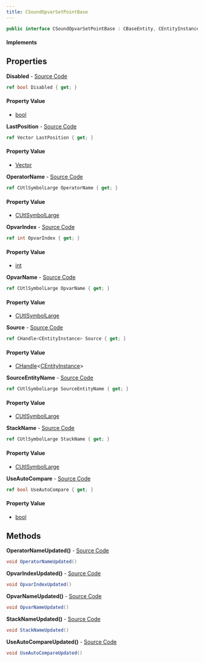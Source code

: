 ```yaml
---
title: CSoundOpvarSetPointBase
---
```


```csharp
public interface CSoundOpvarSetPointBase : CBaseEntity, CEntityInstance, ISchemaClass<CEntityInstance>, ISchemaClass<CBaseEntity>, ISchemaClass<CSoundOpvarSetPointBase>, ISchemaField, ISchemaClass, INativeHandle
```

#### Implements

## Properties

**Disabled** - [Source Code](https://github.com/swiftly-solution/swiftlys2/blob/master/managed/src/SwiftlyS2.Generated/Schemas/Interfaces/CSoundOpvarSetPointBase.cs#L16)

```csharp
ref bool Disabled { get; }
```

#### Property Value

- [bool](https://learn.microsoft.com/dotnet/api/system.boolean)

**LastPosition** - [Source Code](https://github.com/swiftly-solution/swiftlys2/blob/master/managed/src/SwiftlyS2.Generated/Schemas/Interfaces/CSoundOpvarSetPointBase.cs#L22)

```csharp
ref Vector LastPosition { get; }
```

#### Property Value

- [Vector](/docs/api/shared/natives/vector)

**OperatorName** - [Source Code](https://github.com/swiftly-solution/swiftlys2/blob/master/managed/src/SwiftlyS2.Generated/Schemas/Interfaces/CSoundOpvarSetPointBase.cs#L26)

```csharp
ref CUtlSymbolLarge OperatorName { get; }
```

#### Property Value

- [CUtlSymbolLarge](/docs/api/shared/natives/cutlsymbollarge)

**OpvarIndex** - [Source Code](https://github.com/swiftly-solution/swiftlys2/blob/master/managed/src/SwiftlyS2.Generated/Schemas/Interfaces/CSoundOpvarSetPointBase.cs#L30)

```csharp
ref int OpvarIndex { get; }
```

#### Property Value

- [int](https://learn.microsoft.com/dotnet/api/system.int32)

**OpvarName** - [Source Code](https://github.com/swiftly-solution/swiftlys2/blob/master/managed/src/SwiftlyS2.Generated/Schemas/Interfaces/CSoundOpvarSetPointBase.cs#L28)

```csharp
ref CUtlSymbolLarge OpvarName { get; }
```

#### Property Value

- [CUtlSymbolLarge](/docs/api/shared/natives/cutlsymbollarge)

**Source** - [Source Code](https://github.com/swiftly-solution/swiftlys2/blob/master/managed/src/SwiftlyS2.Generated/Schemas/Interfaces/CSoundOpvarSetPointBase.cs#L18)

```csharp
ref CHandle<CEntityInstance> Source { get; }
```

#### Property Value

- [CHandle](/docs/api/shared/natives/chandle-1)<[CEntityInstance](/docs/api/shared/schemadefinitions/centityinstance)>

**SourceEntityName** - [Source Code](https://github.com/swiftly-solution/swiftlys2/blob/master/managed/src/SwiftlyS2.Generated/Schemas/Interfaces/CSoundOpvarSetPointBase.cs#L20)

```csharp
ref CUtlSymbolLarge SourceEntityName { get; }
```

#### Property Value

- [CUtlSymbolLarge](/docs/api/shared/natives/cutlsymbollarge)

**StackName** - [Source Code](https://github.com/swiftly-solution/swiftlys2/blob/master/managed/src/SwiftlyS2.Generated/Schemas/Interfaces/CSoundOpvarSetPointBase.cs#L24)

```csharp
ref CUtlSymbolLarge StackName { get; }
```

#### Property Value

- [CUtlSymbolLarge](/docs/api/shared/natives/cutlsymbollarge)

**UseAutoCompare** - [Source Code](https://github.com/swiftly-solution/swiftlys2/blob/master/managed/src/SwiftlyS2.Generated/Schemas/Interfaces/CSoundOpvarSetPointBase.cs#L32)

```csharp
ref bool UseAutoCompare { get; }
```

#### Property Value

- [bool](https://learn.microsoft.com/dotnet/api/system.boolean)

## Methods

**OperatorNameUpdated()** - [Source Code](https://github.com/swiftly-solution/swiftlys2/blob/master/managed/src/SwiftlyS2.Generated/Schemas/Interfaces/CSoundOpvarSetPointBase.cs#L35)

```csharp
void OperatorNameUpdated()
```

**OpvarIndexUpdated()** - [Source Code](https://github.com/swiftly-solution/swiftlys2/blob/master/managed/src/SwiftlyS2.Generated/Schemas/Interfaces/CSoundOpvarSetPointBase.cs#L37)

```csharp
void OpvarIndexUpdated()
```

**OpvarNameUpdated()** - [Source Code](https://github.com/swiftly-solution/swiftlys2/blob/master/managed/src/SwiftlyS2.Generated/Schemas/Interfaces/CSoundOpvarSetPointBase.cs#L36)

```csharp
void OpvarNameUpdated()
```

**StackNameUpdated()** - [Source Code](https://github.com/swiftly-solution/swiftlys2/blob/master/managed/src/SwiftlyS2.Generated/Schemas/Interfaces/CSoundOpvarSetPointBase.cs#L34)

```csharp
void StackNameUpdated()
```

**UseAutoCompareUpdated()** - [Source Code](https://github.com/swiftly-solution/swiftlys2/blob/master/managed/src/SwiftlyS2.Generated/Schemas/Interfaces/CSoundOpvarSetPointBase.cs#L38)

```csharp
void UseAutoCompareUpdated()
```

